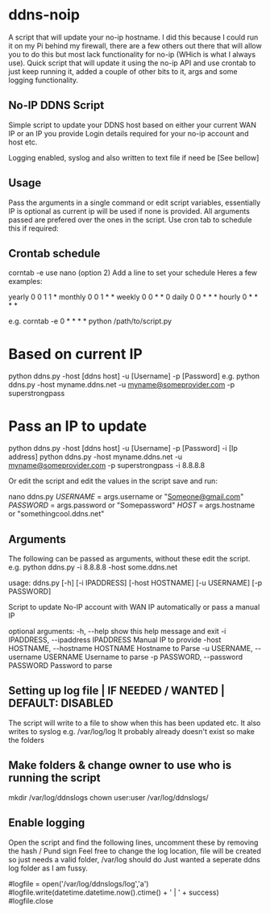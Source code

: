 # ddns-noip
A script that will update your no-ip hostname.
I did this because I could run it on my Pi behind my firewall, there are a few others out there that will allow you to do this but most lack functionality for no-ip (WHich is what I always use).
Quick script that will update it using the no-ip API and use crontab to just keep running it, added a couple of other bits to it, args and some logging functionality.

## No-IP DDNS Script
Simple script to update your DDNS host based on either your current WAN IP or an IP you provide
Login details required for your no-ip account and host etc.

Logging enabled, syslog and also written to text file if need be [See bellow]

## Usage
Pass the arguments in a single command or edit script variables, essentially IP is optional as current ip will be used if none is provided.
All arguments passed are prefered over the ones in the script.
Use cron tab to schedule this if required:

## Crontab schedule
corntab -e
use nano (option 2)
Add a line to set your schedule
Heres a few examples:

yearly        0 0 1 1 * 
monthly       0 0 1 * *
weekly        0 0 * * 0
daily         0 0 * * *
hourly        0 * * * *

e.g.
corntab -e
0 * * * * python /path/to/script.py

# Based on current IP
python ddns.py -host [ddns host] -u [Username] -p [Password]
e.g.
python ddns.py -host myname.ddns.net -u myname@someprovider.com -p superstrongpass

# Pass an IP to update
python ddns.py -host [ddns host] -u [Username] -p [Password] -i [Ip address]
python ddns.py -host myname.ddns.net -u myname@someprovider.com -p superstrongpass -i 8.8.8.8

Or edit the script and edit the values in the script save and run:

nano ddns.py
_USERNAME_ = args.username or "Someone@gmail.com"
_PASSWORD_ = args.password or "Somepassword"
_HOST_ = args.hostname or "somethingcool.ddns.net"

## Arguments
The following can be passed as arguments, without these edit the script.
e.g. python ddns.py -i 8.8.8.8 -host some.ddns.net

usage: ddns.py [-h] [-i IPADDRESS] [-host HOSTNAME] [-u USERNAME]
               [-p PASSWORD]

Script to update No-IP account with WAN IP automatically or pass a manual IP

optional arguments:
  -h, --help            show this help message and exit
  -i IPADDRESS, --ipaddress IPADDRESS
                        Manual IP to provide
  -host HOSTNAME, --hostname HOSTNAME
                        Hostname to Parse
  -u USERNAME, --username USERNAME
                        Username to parse
  -p PASSWORD, --password PASSWORD
                        Password to parse



## Setting up log file | IF NEEDED / WANTED | DEFAULT: DISABLED
The script will write to a file to show when this has been updated etc.
It also writes to syslog e.g. /var/log/log
It probably already doesn't exist so make the folders

## Make folders & change owner to use who is running the script
mkdir /var/log/ddnslogs
chown user:user /var/log/ddnslogs/

## Enable logging
Open the script and find the following lines, uncomment these by removing the hash / Pund sign
Feel free to change the log location, file will be created so just needs a valid folder, /var/log should do
Just wanted a seperate ddns log folder as I am fussy.

#logfile = open('/var/log/ddnslogs/log','a')
#logfile.write(datetime.datetime.now().ctime() + ' | ' + success)
#logfile.close

